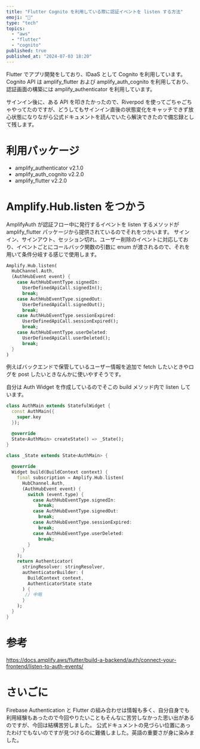 ```yaml
---
title: "Flutter Cognito を利用している際に認証イベントを listen する方法"
emoji: "🍥"
type: "tech"
topics:
  - "aws"
  - "flutter"
  - "cognito"
published: true
published_at: "2024-07-03 18:20"
---
```


Flutter でアプリ開発をしており、IDaaS として Cognito を利用しています。
Cognito API は amplify_flutter および amplify_auth_cognito を利用しており、認証画面の構築には amplify_authenticator を利用しています。

サインイン後に、ある API を叩きたかったので、Riverpod を使ってごちゃごちゃやってたのですが、どうしてもサインイン直後の状態変化をキャッチできず放心状態になりながら公式ドキュメントを読んでいたら解決できたので備忘録として残します。

# 利用パッケージ
- amplify_authenticator v2.1.0
- amplify_auth_cognito v2.2.0
- amplify_flutter v2.2.0

# Amplify.Hub.listen をつかう
AmplifyAuth が認証フロー中に発行するイベントを listen するメソッドが amplify_flutter パッケージから提供されているのでそれをつかいます。
サインイン、サインアウト、セッション切れ、ユーザー削除のイベントに対応しており、イベントごとにコールバック関数の引数に enum が渡されるので、それを用いて条件分岐する感じで使用します。

```dart
Amplify.Hub.listen(
  HubChannel.Auth,
  (AuthHubEvent event) {
    case AuthHubEventType.signedIn:
      UserDefinedApiCall.signedIn();
      break;
    case AuthHubEventType.signedOut:
      UserDefinedApiCall.signedOut();
      break;
    case AuthHubEventType.sessionExpired:
      UserDefinedApiCall.sessionExpired();
      break;
    case AuthHubEventType.userDeleted:
      UserDefinedApiCall.userDeleted();
      break;
  }
)
```

例えばバックエンドで保管しているユーザー情報を追加で fetch したいときやログを post したいときなんかに使いやすそうです。

自分は Auth Widget を作成しているのでそこの build メソッド内で listen しています。

```dart
class AuthMain extends StatefulWidget {
  const AuthMain({
    super.key
  });

  @override 
  State<AuthMain> createState() => _State();
}

class _State extends State<AuthMain> {
  
  @override 
  Widget build(BuildContext context) {
    final subscription = Amplify.Hub.listen(
      HubChannel.Auth,
      (AuthHubEvent event) {
        switch (event.type) {
          case AuthHubEventType.signedIn:
            break;
          case AuthHubEventType.signedOut:
            break;
          case AuthHubEventType.sessionExpired:
            break;
          case AuthHubEventType.userDeleted:
            break;
        }
      }
    );
    return Authenticator(
      stringResolver: stringResolver,
      authenticatorBuilder: (
        BuildContext context,
        AuthenticatorState state
      ) {
       // 中略
      }
    );
  }
}

```

# 参考
https://docs.amplify.aws/flutter/build-a-backend/auth/connect-your-frontend/listen-to-auth-events/

# さいごに
Firebase Authentication と Flutter の組み合わせは情報も多く、自分自身でも利用経験もあったので今回やりたいこともそんなに苦労しなかった思い出があるのですが、今回は結構苦労しました。
公式ドキュメントの見づらい位置にあったわけでもないのですが見つけるのに難儀しました。英語の重要さが身に染みました。